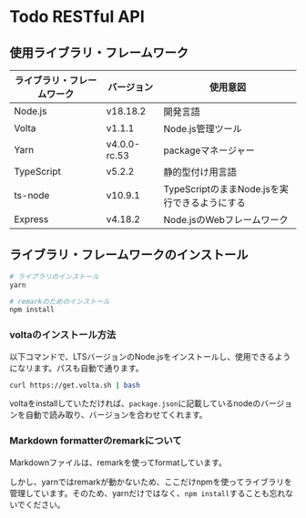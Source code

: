 # Todo RESTful API

## 使用ライブラリ・フレームワーク

|ライブラリ・フレームワーク|バージョン|使用意図|
|---|---|---|
|Node.js|v18.18.2|開発言語|
|Volta|v1.1.1|Node.js管理ツール|
|Yarn|v4.0.0-rc.53|packageマネージャー|
|TypeScript|v5.2.2|静的型付け用言語|
|ts-node|v10.9.1|TypeScriptのままNode.jsを実行できるようにする|
|Express|v4.18.2|Node.jsのWebフレームワーク|

## ライブラリ・フレームワークのインストール

```zsh
# ライブラリのインストール
yarn

# remarkのためのインストール
npm install
```

### voltaのインストール方法

以下コマンドで、LTSバージョンのNode.jsをインストールし、使用できるようになリます。パスも自動で通ります。

```zsh
curl https://get.volta.sh | bash
```

voltaをinstallしていただければ、`package.json`に記載しているnodeのバージョンを自動で読み取り、バージョンを合わせてくれます。

### Markdown formatterのremarkについて

Markdownファイルは、remarkを使ってformatしています。

しかし、yarnではremarkが動かないため、ここだけnpmを使ってライブラリを管理しています。そのため、yarnだけではなく、`npm install`することも忘れないでください。
